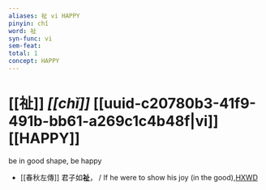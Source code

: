 ```yaml
---
aliases: 祉 vi HAPPY
pinyin: chǐ
word: 祉
syn-func: vi
sem-feat: 
total: 1
concept: HAPPY 
---
```

# [[祉]] *[[chǐ]]*  [[uuid-c20780b3-41f9-491b-bb61-a269c1c4b48f|vi]] [[HAPPY]]
be in good shape, be happy
 - [[春秋左傳]] 君子如**祉**， / If he were to show his joy (in the good),[HXWD](https://hxwd.org/textview.html?location=KR1e0001_tls_007-328a.11)